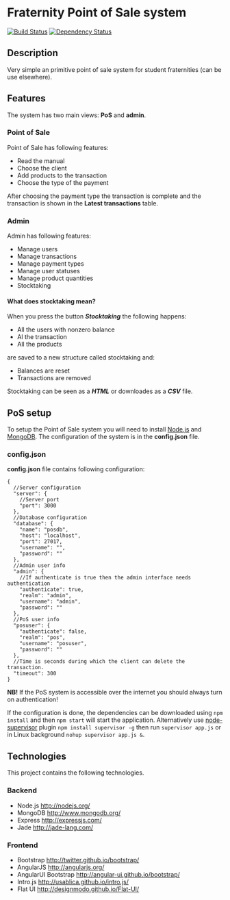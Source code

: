 # Fraternity Point of Sale system
[![Build Status](https://travis-ci.org/v3rm0n/fratpos.png)](https://travis-ci.org/v3rm0n/fratpos)
[![Dependency Status](https://gemnasium.com/v3rm0n/fratpos.png)](https://gemnasium.com/v3rm0n/fratpos)

## Description

Very simple an primitive point of sale system for student fraternities (can be use elsewhere).

## Features
The system has two main views: **PoS** and **admin**.

### Point of Sale
Point of Sale has following features:

* Read the manual
* Choose the client
* Add products to the transaction
* Choose the type of the payment

After choosing the payment type the transaction is complete and the transaction is shown in the **Latest transactions** table.

### Admin
Admin has following features:

* Manage users
* Manage transactions
* Manage payment types
* Manage user statuses
* Manage product quantities
* Stocktaking

#### What does stocktaking mean?
When you press the button ***Stocktaking*** the following happens:

* All the users with nonzero balance
* Al the transaction
* All the products

are saved to a new structure called stocktaking and:

* Balances are reset
* Transactions are removed

Stocktaking can be seen as a ***HTML*** or downloades as a ***CSV*** file.

## PoS setup
To setup the Point of Sale system you will need to install [Node.js](http://nodejs.org/) and [MongoDB](http://www.mongodb.org/).
The configuration of the system is in the  **config.json** file.

### config.json
**config.json** file contains following configuration:

```
{
  //Server configuration
  "server": {
  	//Server port
    "port": 3000
  },
  //Database configuration
  "database": {
    "name": "posdb",
    "host": "localhost",
    "port": 27017,
    "username": "",
    "password": ""
  },
  //Admin user info
  "admin": {
  	//If authenticate is true then the admin interface needs authentication
    "authenticate": true,
    "realm": "admin",
    "username": "admin",
    "password": ""
  },
  //PoS user info
  "posuser": {
    "authenticate": false,
    "realm": "pos",
    "username": "posuser",
    "password": ""
  },
  //Time is seconds during which the client can delete the transaction.
  "timeout": 300
}
```

**NB!** If the PoS system is accessible over the internet you should always turn on authentication!

If the configuration is done, the dependencies can be downloaded using `npm install` and then `npm start` will start the application.
Alternatively use [node-supervisor](https://github.com/isaacs/node-supervisor) plugin `npm install supervisor -g` then run `supervisor app.js` or in Linux background `nohup supervisor app.js &`.


## Technologies
This project contains the following technologies.

### Backend
* Node.js <http://nodejs.org/>
* MongoDB <http://www.mongodb.org/>
* Express <http://expressjs.com/>
* Jade <http://jade-lang.com/>

### Frontend
* Bootstrap <http://twitter.github.io/bootstrap/>
* AngularJS <http://angularjs.org/>
* AngularUI Bootstrap <http://angular-ui.github.io/bootstrap/>
* Intro.js <http://usablica.github.io/intro.js/>
* Flat UI <http://designmodo.github.io/Flat-UI/>

